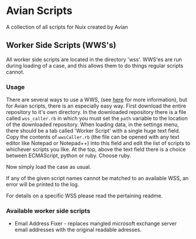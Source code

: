 # Avian Scripts
A collection of all scripts for Nuix created by Avian

## Worker Side Scripts (WWS's)
All worker side scripts are located in the directory 'wss'.
WWS'es are run during loading of a case, and this allows them to do things regular scripts cannot.

### Usage
There are several ways to use a WWS, (see [here](https://github.com/kalapakim/SmackDown2016/wiki/Worker-Side-Scripting) for more information), but for Avian scripts, there is an especially easy way.
First download the entire repository to it's own directory.
In the downloaded repository there is a file called `wss_caller.rb` in which you must set the `path` variable to the location of the downloaded repository.
When loading data, in the settings menu, there should be a tab called 'Worker Script' with a single huge text field.
Copy the contents of `wwsCaller.rb` (the file can be opened with any text editor like Notepad or Notepad++) into this field and edit the list of scripts to whichever scripts you like.
At the top, above the text field there is a choice between ECMAScript, python or ruby.
Choose ruby.

Now simply load the case as usual.

If any of the given script names cannot be matched to an available WSS, an error will be printed to the log.

For details on a specific WSS please read the pertaining readme.

### Available worker side scripts
* Email Address Fixer - replaces mangled microsoft exchange server email addresses with the original readable adresses.
